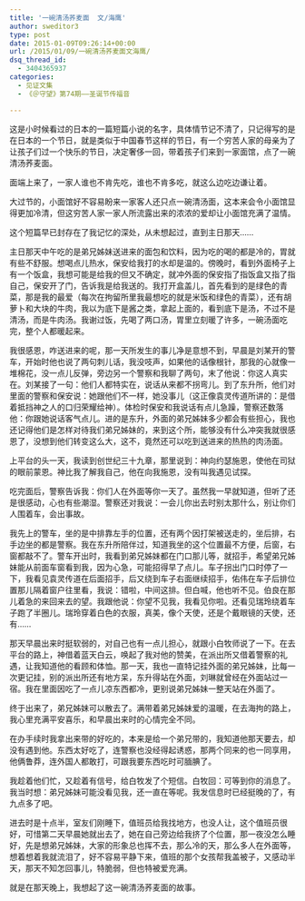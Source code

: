 ```yaml
---
title: '一碗清汤荞麦面  文/海鹰'
author: sweditor3
type: post
date: 2015-01-09T09:26:14+00:00
url: /2015/01/09/一碗清汤荞麦面文海鹰/
dsq_thread_id:
  - 3404365937
categories:
  - 见证文集
  - 《＠守望》第74期——圣诞节传福音

---
```

这是小时候看过的日本的一篇短篇小说的名字，具体情节记不清了，只记得写的是在日本的一个节日，就是类似于中国春节这样的节日，有一个穷苦人家的母亲为了让孩子们过一个快乐的节日，决定奢侈一回，带着孩子们来到一家面馆，点了一碗清汤荞麦面。
  
面端上来了，一家人谁也不肯先吃，谁也不肯多吃，就这么边吃边谦让着。

大过节的，小面馆好不容易盼来一家客人还只点一碗清汤面，这本来会令小面馆显得更加冷清，但这穷苦人家一家人所流露出来的浓浓的爱却让小面馆充满了温情。

这个短篇早已封存在了我记忆的深处，从未想起过，直到主日那天……

主日那天中午吃的是弟兄姊妹送进来的面包和饮料，因为吃的喝的都是冷的，胃就有些不舒服。想喝点儿热水，保安给我打的水却是温的。傍晚时，看到外面椅子上有一个饭盒，我想可能是给我的但又不确定，就冲外面的保安指了指饭盒又指了指自己，保安开了门，告诉我是给我送的。我打开盒盖儿，首先看到的是绿色的青菜，那是我的最爱（每次在拘留所里我最想吃的就是米饭和绿色的青菜），还有胡萝卜和大块的牛肉，我以为底下是酱之类，拿起上面的，看到底下是汤，不过不是清汤，而是牛肉汤。我谢过饭，先喝了两口汤，胃里立刻暖了许多，一碗汤面吃完，整个人都暖起来。

我很感恩，咋送进来的呢，那一天所发生的事儿净是意想不到，早晨是刘某开的警车，开始时他也说了两句刺儿话，我没吱声，如果他的话像根针，那我的心就像一堆棉花，没一点儿反弹，旁边另一个警察和我聊了两句，末了他说：你这人真实在。刘某接了一句：他们人都特实在，说话从来都不拐弯儿。到了东升所，他们对里面的警察和保安说：她跟他们不一样，她没事儿（这正像袁灵传道所讲的：是借着抵挡神之人的口归荣耀给神）。体检时保安和我说话有点儿急躁，警察还数落他：你跟她说话客气点儿。进的是东升，外面的弟兄姊妹多少都会有些担心，我也还记得他们是怎样对待我们弟兄姊妹的，来到这个所，能够没有什么冲突我就很感恩了，没想到他们转变这么大，这不，竟然还可以吃到送进来的热热的肉汤面。

上平台的头一天，我读到创世纪三十九章，那里说到：神向约瑟施恩，使他在司狱的眼前蒙恩。神比我了解我自己，他在向我施恩，没有叫我遇见试探。

吃完面后，警察告诉我：你们人在外面等你一天了。虽然我一早就知道，但听了还是很感动，心也有些潮湿。警察还对我说：一会儿你出去时别太那什么，别让你们人围着车，会出事故。

我先上的警车，坐的是中排靠左手的位置，还有两个因打架被送走的，坐后排，右手边坐的都是警察。我在东升所陪伴过，知道我坐的这个位置最不方便，后窗，右窗都敲不了。警车开出时，我看到弟兄姊妹都在门口那儿等，就招手，希望弟兄姊妹能从前面车窗看到我，因为心急，可能招得早了点儿。车子拐出门口时停了一下，我看见袁灵传道在后面招手，后又绕到车子右面继续招手，佑伟在车子后排位置那儿隔着窗户往里看，我说：错啦，中间这排。但白喊，他也听不见。伯良在那儿着急的来回来去的望。我跟他说：你望不见我，我看见你啦。还看见瑞玲绕着车子跑了半圈儿。瑞玲穿着白色的衣服，真美，像个天使，还是个戴眼镜的天使，还有……

那天早晨出来时挺软弱的，对自己也有一点儿担心，就跟小白牧师说了一下。在去平台的路上，神借着蓝天白云，唤起了我对他的赞美，在派出所又借着警察的礼遇，让我知道他的看顾和体恤。那一天，我也一直特记挂外面的弟兄姊妹，比每一次更记挂，别的派出所还有地方呆，东升得站在外面，刘琳就曾经在外面站过一宿。我在里面因吃了一点儿凉东西都冷，更别说弟兄姊妹一整天站在外面了。

终于出来了，弟兄姊妹可以散去了。满带着弟兄姊妹爱的温暖，在去海拘的路上，我心里充满平安喜乐，和早晨出来时的心情完全不同。

在办手续时我拿出来带的好吃的，本来是给一个弟兄带的，我知道他那天要去，却没有遇到他。东西太好吃了，连警察也没经得起诱惑，那两个同来的也一同享用，他俩鲁莽，连外国人都敢打，可跟我要东西吃时可腼腆了。

我趁着他们忙，又趁着有信号，给白牧发了个短信。白牧回：可等到你的消息了。我当时想：弟兄姊妹可能没看见我，还一直在等呢。我发信息时已经挺晚的了，有九点多了吧。

进去时是十点半，室友们刚睡下，值班员给我找地方，也没人让，这个值班员很好，可惜第二天早晨她就出去了，她在自己旁边给我挤了个位置，那一夜没怎么睡好，先是想弟兄姊妹，大家的形象总也挥不去，那么冷的天，那么多人在外面等，想着想着我就流泪了，好不容易平静下来，值班的那个女孩帮我盖被子，又感动半天，那天不知怎回事儿，特脆弱，但也特被爱充满。

就是在那天晚上，我想起了这一碗清汤荞麦面的故事。